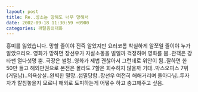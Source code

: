 ```yaml
---
layout: post
title: Re..성소는 망해도 너무 망해서
date: 2002-09-18 11:30:59 +0900
categories: 깨달음의대화
---
```

흥미를 잃었습니다. 망할 줄이야 진즉 알았지만 요러코롬 착실하게 알쪼일 줄이야 누가 알았으리요. 영화가 망하면 장선우가 자살소동을 벌일까 걱정하며 영화를 봄..관객은 강타팬 열다섯명 뿐..극장은 썰렁..영화가 제법 괜찮아서 그런데로 위안이 됨..잘하면 한 50만 들고 해외판권으로 본전은 몰라도 7할은 회수하지 않을까 기대..박스오피스 7위(거덜남)..의욕상실..완벽한 멸망..섬멸당함..장선우 여전히 해해거리며 돌아다님..투자자가 칼침놓을지 모르니 해외로 도피하는게 어떻수 하고 충고해주고 싶음.